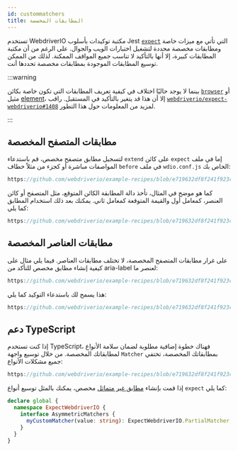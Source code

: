 ```yaml
---
id: custommatchers
title: المطابقات المخصصة
---
```


تستخدم WebdriverIO مكتبة توكيدات بأسلوب Jest [`expect`](https://webdriver.io/docs/api/expect-webdriverio) التي تأتي مع ميزات خاصة ومطابقات مخصصة محددة لتشغيل اختبارات الويب والجوال. على الرغم من أن مكتبة المطابقات كبيرة، إلا أنها بالتأكيد لا تناسب جميع المواقف الممكنة. لذلك من الممكن توسيع المطابقات الموجودة بمطابقات مخصصة تحددها أنت.

:::warning

بينما لا يوجد حاليًا اختلاف في كيفية تعريف المطابقات التي تكون خاصة بكائن [`browser`](/docs/api/browser) أو مثيل [element](/docs/api/element)، إلا أن هذا قد يتغير بالتأكيد في المستقبل. راقب [`webdriverio/expect-webdriverio#1408`](https://github.com/webdriverio/expect-webdriverio/issues/1408) لمزيد من المعلومات حول هذا التطور.

:::

## مطابقات المتصفح المخصصة

لتسجيل مطابق متصفح مخصص، قم باستدعاء `extend` على كائن `expect` إما في ملف المواصفات مباشرة أو كجزء من مثلاً خطاف `before` في ملف `wdio.conf.js` الخاص بك:

```js reference useHTTPS
https://github.com/webdriverio/example-recipes/blob/e719632df8f241f923c8d9301aab6bccee5cb109/customMatchers/example.ts#L3-L18
```

كما هو موضح في المثال، تأخذ دالة المطابقة الكائن المتوقع، مثل المتصفح أو كائن العنصر، كمعامل أول والقيمة المتوقعة كمعامل ثاني. يمكنك بعد ذلك استخدام المطابق كما يلي:

```js reference useHTTPS
https://github.com/webdriverio/example-recipes/blob/e719632df8f241f923c8d9301aab6bccee5cb109/customMatchers/example.ts#L50-L52
```

## مطابقات العناصر المخصصة

على غرار مطابقات المتصفح المخصصة، لا تختلف مطابقات العناصر. فيما يلي مثال على كيفية إنشاء مطابق مخصص للتأكد من aria-label لعنصر ما:

```js reference useHTTPS
https://github.com/webdriverio/example-recipes/blob/e719632df8f241f923c8d9301aab6bccee5cb109/customMatchers/example.ts#L20-L38
```

هذا يسمح لك باستدعاء التوكيد كما يلي:

```js reference useHTTPS
https://github.com/webdriverio/example-recipes/blob/e719632df8f241f923c8d9301aab6bccee5cb109/customMatchers/example.ts#L54-L57
```

## دعم TypeScript

إذا كنت تستخدم TypeScript، فهناك خطوة إضافية مطلوبة لضمان سلامة الأنواع لمطابقاتك المخصصة. من خلال توسيع واجهة `Matcher` بمطابقاتك المخصصة، تختفي جميع مشكلات الأنواع:

```js reference useHTTPS
https://github.com/webdriverio/example-recipes/blob/e719632df8f241f923c8d9301aab6bccee5cb109/customMatchers/example.ts#L40-L47
```

إذا قمت بإنشاء [مطابق غير متماثل](https://jestjs.io/docs/expect#expectextendmatchers) مخصص، يمكنك بالمثل توسيع أنواع `expect` كما يلي:

```ts
declare global {
  namespace ExpectWebdriverIO {
    interface AsymmetricMatchers {
      myCustomMatcher(value: string): ExpectWebdriverIO.PartialMatcher;
    }
  }
}
```